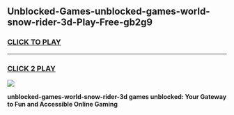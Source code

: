 
## Unblocked-Games-unblocked-games-world-snow-rider-3d-Play-Free-gb2g9
<h3>
<a href="https://premium76.site?title=unblocked-games-world-snow-rider-3d&ref=10A">CLICK TO PLAY</a></h3>
<hr>

<h3>
<a href="https://premium76.site?title=unblocked-games-world-snow-rider-3d&ref=10A">CLICK 2 PLAY</a>
  
</h3>

<a href="https://premium76.site?title=unblocked-games-world-snow-rider-3d&ref=10A"><img src="https://clearcache.store/games.png"></a>


**unblocked-games-world-snow-rider-3d games unblocked: Your Gateway to Fun and Accessible Online Gaming**
